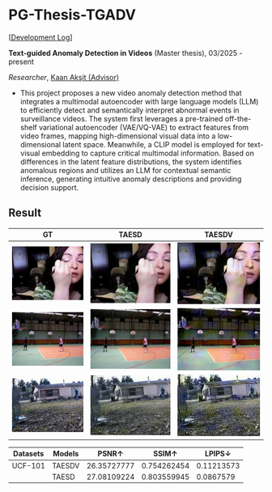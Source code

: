 # PG-Thesis-TGADV

[[Development Log](https://crimson-plum-981.notion.site/Text-guided-Anomaly-Detection-in-Videos-1b3e4c9fc1e780548305cd08a9319426)]

**Text-guided Anomaly Detection in Videos** (Master thesis), 03/2025 - present

*Researcher*, [Kaan Akşit (Advisor)](https://kaanaksit.com/)

- This project proposes a new video anomaly detection method that integrates a multimodal autoencoder with large language models (LLM) to efficiently detect and semantically interpret abnormal events in surveillance videos. The system first leverages a pre-trained off-the-shelf variational autoencoder (VAE/VQ-VAE) to extract features from video frames, mapping high-dimensional visual data into a low-dimensional latent space. Meanwhile, a CLIP model is employed for text-visual embedding to capture critical multimodal information. Based on differences in the latent feature distributions, the system identifies anomalous regions and utilizes an LLM for contextual semantic inference, generating intuitive anomaly descriptions and providing decision support.



## Result

| GT                     | TAESD                     | TAESDV                     |
| ---------------------- | ------------------------- | -------------------------- |
| ![GT_1](figs/GT_1.gif) | ![GT_1](figs/TAESD_1.gif) | ![GT_1](figs/TAESDV_1.gif) |
| ![GT_2](figs/GT_2.gif) | ![GT_2](figs/TAESD_2.gif) | ![GT_2](figs/TAESDV_2.gif) |
| ![GT_3](figs/GT_3.gif) | ![GT_3](figs/TAESD_3.gif) | ![GT_3](figs/TAESDV_3.gif) |



| Datasets | Models | PSNR↑       | SSIM↑       | LPIPS↓     |
| -------- | ------ | ----------- | ----------- | ---------- |
| UCF-101  | TAESDV | 26.35727777 | 0.754262454 | 0.11213573 |
|          | TAESD  | 27.08109224 | 0.803559945 | 0.0867579  |
